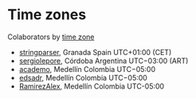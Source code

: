 # Time zones

Colaborators by [time zone][x-timeZoneList]

- [stringparser][u-stringparser], Granada Spain UTC+01:00 (CET)
- [sergiolepore][u-sergiolepore], Córdoba Argentina UTC−03:00 (ART)
- [academo][u-academo], Medellín Colombia UTC−05:00
- [edsadr][u-edsadr], Medellín Colombia UTC−05:00
- [RamirezAlex][u-ramirezalex], Medellín Colombia UTC-05:00

<!--
  u- is for user
  x- is for just a link
 -->

[u-stringparser]: http://github.com/stringparser
[u-sergiolepore]: https://github.com/sergiolepore
[u-academo]: https://github.com/academo
[u-edsadr]: https://github.com/edsadr
[u-ramirezalex]: http://github.com/RamirezAlex
[x-timeZoneList]: http://en.wikipedia.org/wiki/List_of_time_zones_by_country
